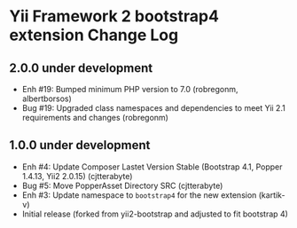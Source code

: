Yii Framework 2 bootstrap4 extension Change Log
==============================================

2.0.0 under development
-----------------------
- Enh #19: Bumped minimum PHP version to 7.0 (robregonm, albertborsos)
- Bug #19: Upgraded class namespaces and dependencies to meet Yii 2.1 requirements and changes (robregonm)

1.0.0 under development
-----------------------

- Enh #4: Update Composer Lastet Version Stable (Bootstrap 4.1, Popper 1.4.13, Yii2 2.0.15) (cjtterabyte)
- Bug #5: Move PopperAsset Directory SRC (cjtterabyte)
- Enh #3: Update namespace to `bootstrap4` for the new extension (kartik-v)
- Initial release (forked from yii2-bootstrap and adjusted to fit bootstrap 4)
